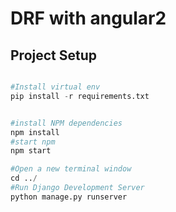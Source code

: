 # DRF with angular2

## Project Setup
```python

#Install virtual env
pip install -r requirements.txt


#install NPM dependencies
npm install
#start npm
npm start

#Open a new terminal window
cd ../
#Run Django Development Server
python manage.py runserver
```
